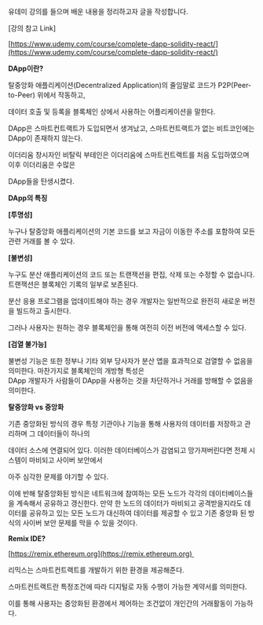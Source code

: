 유데미 강의를 들으며 배운 내용을 정리하고자 글을 작성합니다.

\[강의 참고 Link\]

[https://www.udemy.com/course/complete-dapp-solidity-react/](https://www.udemy.com/course/complete-dapp-solidity-react/)


**DApp이란?**

탈중앙화 애플리케이션(Decentralized Application)의 줄임말로 코드가 P2P(Peer-to-Peer) 위에서 작동하고,

데이터 호출 및 등록을 블록체인 상에서 사용하는 어플리케이션을 말한다.

DApp은 스마트컨트랙트가 도입되면서 생겨났고, 스마트컨트랙트가 없는 비트코인에는 DApp이 존재하지 않는다.

이더리움 창시자인 비탈릭 부테인은 이더리움에 스마트컨트랙트를 처음 도입하였으며 이후 이더리움은 수많은

DApp들을 탄생시켰다.

**DApp의 특징**

**\[투명성\]** 

누구나 탈중앙화 애플리케이션의 기본 코드를 보고 자금이 이동한 주소를 포함하여 모든 관련 거래를 볼 수 있다. 

**\[불변성\]** 

누구도 분산 애플리케이션의 코드 또는 트랜잭션을 편집, 삭제 또는 수정할 수 없습니다. 트랜잭션은 블록체인 기록의 일부로 보존된다.

분산 응용 프로그램을 업데이트해야 하는 경우 개발자는 일반적으로 완전히 새로운 버전을 빌드하고 출시한다.

그러나 사용자는 원하는 경우 블록체인을 통해 여전히 이전 버전에 액세스할 수 있다. 

**\[검열 불가능\]**

불변성 기능은 또한 정부나 기타 외부 당사자가 분산 앱을 효과적으로 검열할 수 없음을 의미한다. 마찬가지로 블록체인의 개방형 특성은  
DApp 개발자가 사람들이 DApp을 사용하는 것을 차단하거나 거래를 방해할 수 없음을 의미한다. 

**탈중앙화 vs 중앙화**

기존 중앙화된 방식의 경우 특정 기관이나 기능을 통해 사용자의 데이터를 저장하고 관리하며 그 데이터들이 하나의

데이터 소스에 연결되어 있다. 이러한 데이터베이스가 감염되고 망가져버린다면 전체 시스템이 마비되고 사이버 보안에서

아주 심각한 문제를 야기할 수 있다.

이에 반해 탈중앙화된 방식은 네트워크에 참여하는 모든 노드가 각각의 데이터베이스들을 계속해서 공유하고 갱신한다. 만약 한 노드의 데이터가 마비되고 공격받을지라도 데이터를 공유하고 있는 모든 노드가 대신하여 데이터를 제공할 수 있고 기존 중앙화 된 방식의 사이버 보안 문제를 막을 수 있을 것이다.


**Remix IDE?**

[https://remix.ethereum.org](https://remix.ethereum.org) 


리믹스는 스마트컨트랙트를 개발하기 위한 환경을 제공해준다.

스마트컨트랙트란 특정조건에 따라 디지털로 자동 수행이 가능한 계약서를 의미한다.

이를 통해 사용자는 중앙화된 환경에서 제어하는 조건없이 개인간의 거래활동이 가능하다.

